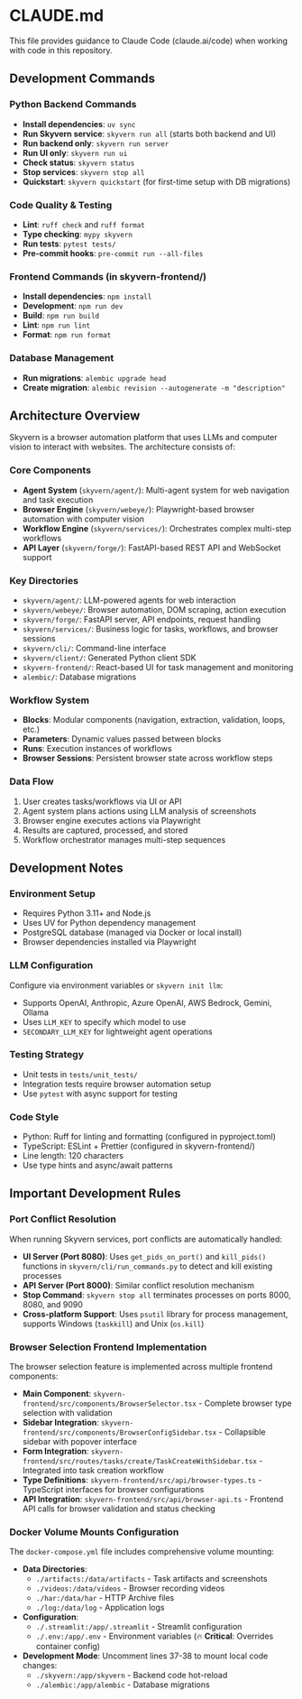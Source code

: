 # CLAUDE.md

This file provides guidance to Claude Code (claude.ai/code) when working with code in this repository.

## Development Commands

### Python Backend Commands

- **Install dependencies**: `uv sync`
- **Run Skyvern service**: `skyvern run all` (starts both backend and UI)
- **Run backend only**: `skyvern run server`
- **Run UI only**: `skyvern run ui`
- **Check status**: `skyvern status`
- **Stop services**: `skyvern stop all`
- **Quickstart**: `skyvern quickstart` (for first-time setup with DB migrations)

### Code Quality & Testing

- **Lint**: `ruff check` and `ruff format`
- **Type checking**: `mypy skyvern`
- **Run tests**: `pytest tests/`
- **Pre-commit hooks**: `pre-commit run --all-files`

### Frontend Commands (in skyvern-frontend/)

- **Install dependencies**: `npm install`
- **Development**: `npm run dev`
- **Build**: `npm run build`
- **Lint**: `npm run lint`
- **Format**: `npm run format`

### Database Management

- **Run migrations**: `alembic upgrade head`
- **Create migration**: `alembic revision --autogenerate -m "description"`

## Architecture Overview

Skyvern is a browser automation platform that uses LLMs and computer vision to interact with websites. The architecture consists of:

### Core Components

- **Agent System** (`skyvern/agent/`): Multi-agent system for web navigation and task execution
- **Browser Engine** (`skyvern/webeye/`): Playwright-based browser automation with computer vision
- **Workflow Engine** (`skyvern/services/`): Orchestrates complex multi-step workflows
- **API Layer** (`skyvern/forge/`): FastAPI-based REST API and WebSocket support

### Key Directories

- `skyvern/agent/`: LLM-powered agents for web interaction
- `skyvern/webeye/`: Browser automation, DOM scraping, action execution
- `skyvern/forge/`: FastAPI server, API endpoints, request handling
- `skyvern/services/`: Business logic for tasks, workflows, and browser sessions
- `skyvern/cli/`: Command-line interface
- `skyvern/client/`: Generated Python client SDK
- `skyvern-frontend/`: React-based UI for task management and monitoring
- `alembic/`: Database migrations

### Workflow System

- **Blocks**: Modular components (navigation, extraction, validation, loops, etc.)
- **Parameters**: Dynamic values passed between blocks
- **Runs**: Execution instances of workflows
- **Browser Sessions**: Persistent browser state across workflow steps

### Data Flow

1. User creates tasks/workflows via UI or API
2. Agent system plans actions using LLM analysis of screenshots
3. Browser engine executes actions via Playwright
4. Results are captured, processed, and stored
5. Workflow orchestrator manages multi-step sequences

## Development Notes

### Environment Setup

- Requires Python 3.11+ and Node.js
- Uses UV for Python dependency management
- PostgreSQL database (managed via Docker or local install)
- Browser dependencies installed via Playwright

### LLM Configuration

Configure via environment variables or `skyvern init llm`:

- Supports OpenAI, Anthropic, Azure OpenAI, AWS Bedrock, Gemini, Ollama
- Uses `LLM_KEY` to specify which model to use
- `SECONDARY_LLM_KEY` for lightweight agent operations

### Testing Strategy

- Unit tests in `tests/unit_tests/`
- Integration tests require browser automation setup
- Use `pytest` with async support for testing

### Code Style

- Python: Ruff for linting and formatting (configured in pyproject.toml)
- TypeScript: ESLint + Prettier (configured in skyvern-frontend/)
- Line length: 120 characters
- Use type hints and async/await patterns

## Important Development Rules

### Port Conflict Resolution
When running Skyvern services, port conflicts are automatically handled:
- **UI Server (Port 8080)**: Uses `get_pids_on_port()` and `kill_pids()` functions in `skyvern/cli/run_commands.py` to detect and kill existing processes
- **API Server (Port 8000)**: Similar conflict resolution mechanism
- **Stop Command**: `skyvern stop all` terminates processes on ports 8000, 8080, and 9090
- **Cross-platform Support**: Uses `psutil` library for process management, supports Windows (`taskkill`) and Unix (`os.kill`)

### Browser Selection Frontend Implementation
The browser selection feature is implemented across multiple frontend components:
- **Main Component**: `skyvern-frontend/src/components/BrowserSelector.tsx` - Complete browser type selection with validation
- **Sidebar Integration**: `skyvern-frontend/src/components/BrowserConfigSidebar.tsx` - Collapsible sidebar with popover interface
- **Form Integration**: `skyvern-frontend/src/routes/tasks/create/TaskCreateWithSidebar.tsx` - Integrated into task creation workflow
- **Type Definitions**: `skyvern-frontend/src/api/browser-types.ts` - TypeScript interfaces for browser configurations
- **API Integration**: `skyvern-frontend/src/api/browser-api.ts` - Frontend API calls for browser validation and status checking

### Docker Volume Mounts Configuration
The `docker-compose.yml` file includes comprehensive volume mounting:
- **Data Directories**:
  - `./artifacts:/data/artifacts` - Task artifacts and screenshots
  - `./videos:/data/videos` - Browser recording videos
  - `./har:/data/har` - HTTP Archive files
  - `./log:/data/log` - Application logs
- **Configuration**:
  - `./.streamlit:/app/.streamlit` - Streamlit configuration
  - `./.env:/app/.env` - Environment variables (🔥 **Critical**: Overrides container config)
- **Development Mode**: Uncomment lines 37-38 to mount local code changes:
  - `./skyvern:/app/skyvern` - Backend code hot-reload
  - `./alembic:/app/alembic` - Database migrations